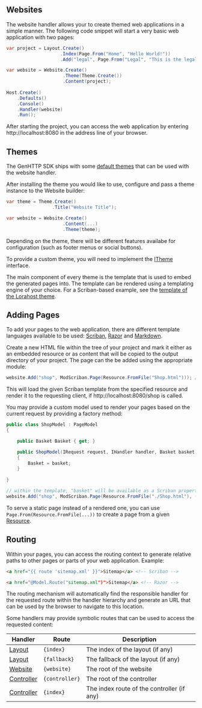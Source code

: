 ﻿## Websites

The website handler allows your to create themed web applications in a simple manner.
The following code snippet will start a very basic web application with two pages:

```csharp
var project = Layout.Create()
                    .Index(Page.From("Home", "Hello World!"))
                    .Add("legal", Page.From("Legal", "This is the legal page"));

var website = Website.Create()
                     .Theme(Theme.Create())
                     .Content(project);
                        
Host.Create()
    .Defaults()
    .Console()
    .Handler(website)
    .Run();
```

 After starting the project, you can access the web application by entering http://localhost:8080
in the address line of your browser.

## Themes

The GenHTTP SDK ships with some [default themes](https://github.com/Kaliumhexacyanoferrat/GenHTTP.Themes) 
that can be used with the website handler.

After installing the theme you would like to use, configure and pass a theme instance to the Website builder:

```csharp
var theme = Theme.Create()
                 .Title("Website Title");

var website = Website.Create()
                     .Content(...)
                     .Theme(theme);
```

Depending on the theme, there will be different features availabe for configuration (such as footer menus or social buttons).

To provide a custom theme, you will need to implement the
[ITheme](https://github.com/Kaliumhexacyanoferrat/GenHTTP/blob/master/API/Content/Websites/ITheme.cs) interface.

The main component of every theme is the template that is used to embed the generated pages into. The template can be rendered
using a templating engine of your choice. For a Scriban-based example, see the
[template of the Lorahost theme](https://github.com/Kaliumhexacyanoferrat/GenHTTP.Themes/blob/master/Lorahost/Template.html).

## Adding Pages

To add your pages to the web application, there are different template languages available
to be used: [Scriban](https://www.nuget.org/packages/GenHTTP.Modules.Scriban/),
[Razor](https://www.nuget.org/packages/GenHTTP.Modules.Razor/) and [Markdown](https://www.nuget.org/packages/GenHTTP.Modules.Markdown/).

Create a new HTML file within the tree of your project and mark it either as an embedded resource
or as content that will be copied to the output directory of your project. The page can the be
added using the appropriate module:

```csharp
website.Add("shop", ModScriban.Page(Resource.FromFile("Shop.html"))); // or ModRazor, ModMarkdown
```

This will load the given Scriban template from the specified resource and render it to the
requesting client, if http://localhost:8080/shop is called.

You may provide a custom model used to render your pages based on the current request
by providing a factory method:

```csharp
public class ShopModel : PageModel
{

    public Basket Basket { get; }

    public ShopModel(IRequest request, IHandler handler, Basket basket) : base(request, handler)
    {
        Basket = basket;
    }
                        
}

// within the template, "basket" will be available as a Scriban property 
website.Add("shop", ModScriban.Page(Resource.FromFile("./Shop.html"), (request, handler) => new ShopModel(request, handler, LoadBasket())));
```

To serve a static page instead of a rendered one, you can use `Page.From(Resource.FromFile(...))` to
create a page from a given [Resource](./resources).

## Routing

Within your pages, you can access the routing context to generate relative paths
to other pages or parts of your web application. Example:

```html
<a href="{{ route 'sitemap.xml' }}">Sitemap</a> <!-- Scriban -->
```

```html
<a href="@Model.Route("sitemap.xml")">Sitemap</a> <!-- Razor -->
```

 The routing mechanism will automatically find the responsible handler for the requested
route within the handler hierarchy and generate an URL that can be used by the
browser to navigate to this location.

Some handlers may provide symbolic routes that can be used to access the requested content:

| Handler        | Route           | Description  |
| ------------- |-------------| -----|
| [Layout](./layouting)     | `{index}` | The index of the layout (if any) |
| [Layout](./layouting)     | `{fallback}` | The fallback of the layout (if any) |
| [Website](./websites)     | `{website}` | The root of the website |
| [Controller](./controllers)     | `{controller}` | The root of the controller |
| [Controller](./controllers)     | `{index}` | The index route of the controller (if any) |
